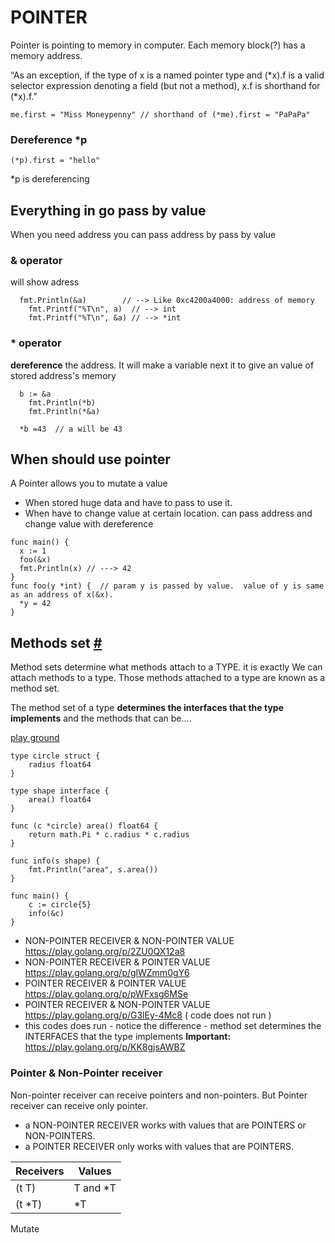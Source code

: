 # POINTER
Pointer is pointing to memory in computer. Each memory block(?) has a memory address.

“As an exception, if the type of x is a named pointer type and (*x).f is a valid selector expression denoting a field (but not a method), x.f is shorthand for (*x).f.”

```
me.first = "Miss Moneypenny" // shorthand of (*me).first = "PaPaPa"
```

### Dereference *p
```
(*p).first = "hello"
```
*p is dereferencing

## Everything in go pass by value
 When you need address you can pass address by pass by value

### & operator
will show adress

```
  fmt.Println(&a)        // --> Like 0xc4200a4000: address of memory
	fmt.Printf("%T\n", a)  // --> int
	fmt.Printf("%T\n", &a) // --> *int
```

### * operator
**dereference** the address. It will make a variable next it to give an value of stored address's memory


```
  b := &a
	fmt.Println(*b)
	fmt.Println(*&a)

  *b =43  // a will be 43
```

## When should use pointer
A Pointer allows you to mutate a value
- When stored huge data and have to pass to use it.
- When have to change value at certain location. can pass address and change value with dereference

```
func main() {
  x := 1
  foo(&x)
  fmt.Println(x) // ---> 42
}
func foo(y *int) {  // param y is passed by value.  value of y is same as an address of x(&x).
  *y = 42
}
```

## Methods set [#](https://golang.org/ref/spec#Method_sets)
  Method sets determine what methods attach to a TYPE. it is exactly
We can attach methods to a type. Those methods attached to a type are known as a method set.

The method set of a type **determines the interfaces that the type implements** and the methods that can be....

[play ground](https://play.golang.org/p/pWFxsg6MSe)
```
type circle struct {
	radius float64
}

type shape interface {
	area() float64
}

func (c *circle) area() float64 {
	return math.Pi * c.radius * c.radius
}

func info(s shape) {
	fmt.Println("area", s.area())
}

func main() {
	c := circle{5}
	info(&c)
}

```

- NON-POINTER RECEIVER & NON-POINTER VALUE
  https://play.golang.org/p/2ZU0QX12a8
- NON-POINTER RECEIVER & POINTER VALUE
  https://play.golang.org/p/glWZmm0gY6 
- POINTER RECEIVER & POINTER VALUE
  https://play.golang.org/p/pWFxsg6MSe 
- POINTER RECEIVER & NON-POINTER VALUE
  https://play.golang.org/p/G3lEy-4Mc8 ( code does not run )
- this codes does run - notice the difference -  method set determines the INTERFACES that the type implements
  **Important:**  https://play.golang.org/p/KK8gjsAWBZ 

### Pointer & Non-Pointer receiver
Non-pointer receiver can receive pointers and non-pointers. But Pointer receiver can receive only pointer.

- a NON-POINTER RECEIVER
  works with values that are POINTERS or NON-POINTERS.
- a POINTER RECEIVER
  only works with values that are POINTERS.

|Receivers|Values|
|-----|-----|
|(t T)|T and *T|
|(t *T)| *T|


Mutate